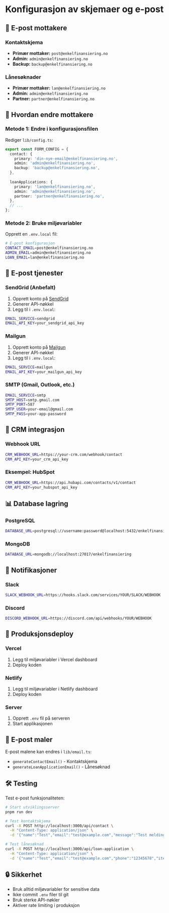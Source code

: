 # Konfigurasjon av skjemaer og e-post

## 📧 E-post mottakere

### Kontaktskjema
- **Primær mottaker:** `post@enkelfinansiering.no`
- **Admin:** `admin@enkelfinansiering.no`
- **Backup:** `backup@enkelfinansiering.no`

### Lånesøknader
- **Primær mottaker:** `lan@enkelfinansiering.no`
- **Admin:** `admin@enkelfinansiering.no`
- **Partner:** `partner@enkelfinansiering.no`

## 🔧 Hvordan endre mottakere

### Metode 1: Endre i konfigurasjonsfilen
Rediger `lib/config.ts`:

```typescript
export const FORM_CONFIG = {
  contact: {
    primary: 'din-nye-email@enkelfinansiering.no',
    admin: 'admin@enkelfinansiering.no',
    backup: 'backup@enkelfinansiering.no',
  },
  
  loanApplications: {
    primary: 'lan@enkelfinansiering.no',
    admin: 'admin@enkelfinansiering.no',
    partner: 'partner@enkelfinansiering.no',
  },
  // ...
};
```

### Metode 2: Bruke miljøvariabler
Opprett en `.env.local` fil:

```bash
# E-post konfigurasjon
CONTACT_EMAIL=post@enkelfinansiering.no
ADMIN_EMAIL=admin@enkelfinansiering.no
LOAN_EMAIL=lan@enkelfinansiering.no
```

## 📨 E-post tjenester

### SendGrid (Anbefalt)
1. Opprett konto på [SendGrid](https://sendgrid.com)
2. Generer API-nøkkel
3. Legg til i `.env.local`:
```bash
EMAIL_SERVICE=sendgrid
EMAIL_API_KEY=your_sendgrid_api_key
```

### Mailgun
1. Opprett konto på [Mailgun](https://mailgun.com)
2. Generer API-nøkkel
3. Legg til i `.env.local`:
```bash
EMAIL_SERVICE=mailgun
EMAIL_API_KEY=your_mailgun_api_key
```

### SMTP (Gmail, Outlook, etc.)
```bash
EMAIL_SERVICE=smtp
SMTP_HOST=smtp.gmail.com
SMTP_PORT=587
SMTP_USER=your-email@gmail.com
SMTP_PASS=your-app-password
```

## 🔗 CRM integrasjon

### Webhook URL
```bash
CRM_WEBHOOK_URL=https://your-crm.com/webhook/contact
CRM_API_KEY=your_crm_api_key
```

### Eksempel: HubSpot
```bash
CRM_WEBHOOK_URL=https://api.hubapi.com/contacts/v1/contact
CRM_API_KEY=your_hubspot_api_key
```

## 📊 Database lagring

### PostgreSQL
```bash
DATABASE_URL=postgresql://username:password@localhost:5432/enkelfinansiering
```

### MongoDB
```bash
DATABASE_URL=mongodb://localhost:27017/enkelfinansiering
```

## 🔔 Notifikasjoner

### Slack
```bash
SLACK_WEBHOOK_URL=https://hooks.slack.com/services/YOUR/SLACK/WEBHOOK
```

### Discord
```bash
DISCORD_WEBHOOK_URL=https://discord.com/api/webhooks/YOUR/WEBHOOK
```

## 🚀 Produksjonsdeploy

### Vercel
1. Legg til miljøvariabler i Vercel dashboard
2. Deploy koden

### Netlify
1. Legg til miljøvariabler i Netlify dashboard
2. Deploy koden

### Server
1. Opprett `.env` fil på serveren
2. Start applikasjonen

## 📝 E-post maler

E-post malene kan endres i `lib/email.ts`:

- `generateContactEmail()` - Kontaktskjema
- `generateLoanApplicationEmail()` - Lånesøknad

## 🛠️ Testing

Test e-post funksjonaliteten:

```bash
# Start utviklingsserver
pnpm run dev

# Test kontaktskjema
curl -X POST http://localhost:3000/api/contact \
  -H "Content-Type: application/json" \
  -d '{"name":"Test","email":"test@example.com","message":"Test melding"}'

# Test lånesøknad
curl -X POST http://localhost:3000/api/loan-application \
  -H "Content-Type: application/json" \
  -d '{"name":"Test","email":"test@example.com","phone":"12345678","itemPrice":300000,"loanAmount":250000,"loanTerm":10,"registrationNumber":"AB12345","kilometers":"100000","warranty":"none","consent":true}'
```

## 🔒 Sikkerhet

- Bruk alltid miljøvariabler for sensitive data
- Ikke commit `.env` filer til git
- Bruk sterke API-nøkler
- Aktiver rate limiting i produksjon
